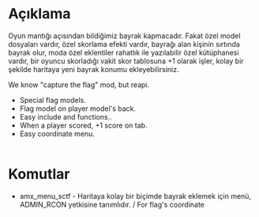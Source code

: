 # Açıklama

Oyun mantığı açısından bildiğimiz bayrak kapmacadır. Fakat özel model dosyaları vardır, özel skorlama efekti vardır, bayrağı alan kişinin sırtında bayrak olur, moda özel eklentiler rahatlık ile yazılabilir özel kütüphanesi vardır, bir oyuncu skorladığı vakit skor tablosuna +1 olarak işler, kolay bir şekilde haritaya yeni bayrak konumu ekleyebilirsiniz.

We know "capture the flag" mod, but reapi.
- Special flag models.
- Flag model on player model's back.
- Easy include and functions..
- When a player scored, +1 score on tab.
- Easy coordinate menu.
<br><br>

# Komutlar
 - amx_menu_sctf - Haritaya kolay bir biçimde bayrak eklemek için menü, ADMIN_RCON yetkisine tanımlıdır. / For flag's coordinate
